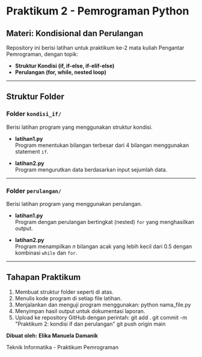 # Praktikum 2 - Pemrograman Python
## Materi: Kondisional dan Perulangan

Repository ini berisi latihan untuk praktikum ke-2 mata kuliah Pengantar Pemrograman, dengan topik:
- **Struktur Kondisi (if, if-else, if-elif-else)**
- **Perulangan (for, while, nested loop)**

---

##  Struktur Folder

### Folder `kondisi_if/`
Berisi latihan program yang menggunakan struktur kondisi.

- **latihan1.py**  
  Program menentukan bilangan terbesar dari 4 bilangan menggunakan statement `if`.

- **latihan2.py**  
  Program mengurutkan data berdasarkan input sejumlah data.

---

###  Folder `perulangan/`
Berisi latihan program yang menggunakan perulangan.

- **latihan1.py**  
  Program dengan perulangan bertingkat (nested) `for` yang menghasilkan output.

- **latihan2.py**  
  Program menampilkan *n* bilangan acak yang lebih kecil dari 0.5 dengan kombinasi `while` dan `for`.

---

## Tahapan Praktikum

1. Membuat struktur folder seperti di atas.
2. Menulis kode program di setiap file latihan.
3. Menjalankan dan menguji program menggunakan: python nama_file.py
4. Menyimpan hasil output untuk dokumentasi laporan.
5. Upload ke repository GitHub dengan perintah: git add . git commit -m "Praktikum 2: kondisi if dan perulangan" git push origin main


**Dibuat oleh:**
**Elika Manuela Damanik**

Teknik Informatika - Praktikum Pemrograman
